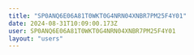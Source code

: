 ```yaml
---
title: "SP0ANQ6E06A81T0WKT0G4NRN04XNBR7PM25F4Y01"
date: 2024-08-31T10:09:00.173Z
user: SP0ANQ6E06A81T0WKT0G4NRN04XNBR7PM25F4Y01
layout: "users"
---
```

    
